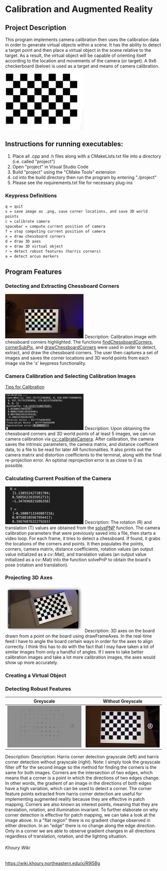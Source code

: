 # Calibration and Augmented Reality

## Project Description
This program implements camera calibration then uses the calibration data in order to generate virtual objects within a scene. It has the ability to detect a target point and then place a virtual object in the scene relative to the target. As a result, the virtual object will be capable of orienting itself according to the location and movements of the camera (or target). A 9x6 checkerboard (below) is used as a target and means of camera calibration. 

<img src="/readme-images/checkerboard.png" width=50%>

## Instructions for running executables:
1. Place all .cpp and .h files along with a CMakeLists.txt file into a directory (i.e. called "project")
2. Open "project" in Visual Studio Code
3. Build "project" using the "CMake Tools" extension
4. cd into the build directory then run the program by entering "./project" 
5. Please see the requirements.txt file for necessary plug-ins

### Keypress Definitions
```
q = quit
s = save image as .png, save corner locations, and save 3D world points
c = calibrate camera
spacebar = compute current position of camera
f = stop computing current position of camera
x = draw chessboard corners
d = draw 3D axes
o = draw 3D virtual object
r = detect robust features (harris corners)
a = detect arcuo markers
```

## Program Features

### Detecting and Extracting Chessboard Corners
<img src="/readme-images/chessboard-corners.png" width=50%>
Description: Calibration image with chessboard corners highlighted. The functions <a href="https://docs.opencv.org/3.4/d9/d0c/group__calib3d.html#ga93efa9b0aa890de240ca32b11253dd4a" target="_blank">findChessboardCorners</a>, <a href="https://docs.opencv.org/4.x/dd/d1a/group__imgproc__feature.html#ga354e0d7c86d0d9da75de9b9701a9a87e" target="_blank">cornerSubPix</a>, and <a href="https://docs.opencv.org/3.4/d9/d0c/group__calib3d.html#ga6a10b0bb120c4907e5eabbcd22319022" target="_blank">drawChessboardCorners</a> were used in order to detect, extract, and draw the chessboard corners. The user then captures a set of images and saves the corner locations and 3D world points from each image via the 's' keypress functionality. 

### Camera Calibration and Selecting Calibration Images
<a href="https://calib.io/blogs/knowledge-base/calibration-best-practices" target="_blank">Tips for Calibration</a>

<img src="/readme-images/calibration.png" width=50%>
Description: Upon obtaining the chessboard corners and 3D world points of at least 5 images, we can run camera calibration via <a href="https://docs.opencv.org/3.4/d9/d0c/group__calib3d.html#ga3207604e4b1a1758aa66acb6ed5aa65d" target="_blank">cv::calibrateCamera</a>. After calibration, the camera saves the intrinsic parameters, the camera matrix, and distance coefficient data, to a file to be read for later AR functionalities. It also prints out the camera matrix and distortion coefficients to the terminal, along with the final re-projection error. An optimal reprojection error is as close to 0 as possible.

### Calculating Current Position of the Camera
<img src="/readme-images/camera-position.png" width=50%>
Description: The rotation (R) and translation (T) values are obtained from the <a href="https://docs.opencv.org/3.4/d9/d0c/group__calib3d.html#ga549c2075fac14829ff4a58bc931c033d" target="_blank">solvePNP</a> function. The camera calibration parameters that were previously saved into a file, then starts a video loop. For each frame, it tries to detect a chessboard. If found, it grabs the locations of the corners and points. It then populates the points, corners, camera matrix, distance coefficients, rotation values (an output value initialized as a cv::Mat), and translation values (an output value initialized as a cv::Mat) into the function solvePnP to obtain the board's pose (rotation and translation).

### Projecting 3D Axes
<img src="/readme-images/3d-axis.png" width=50%>
Description: 3D axes on the board drawn from a point on the board using drawFrameAxes. In the real-time feed I have to angle the board certain ways in order for the axes to align correctly. I think this has to do with the fact that I may have taken a lot of similar images from only a handful of angles. If I were to take better calibration images and take a lot more calibration images, the axes would show up more accurately.

### Creating a Virtual Object


### Detecting Robust Features
| Greyscale | Without Greyscale |
|---|---|
| <img src="/readme-images/harris-corners-1.png" width=100%> | <img src="/readme-images/harris-corners-2.png" width=100%> |

Description: Description: Harris corner detection grayscale (left) and harris corner detection without grayscale (right). Note: I simply took the grayscale filter off for the second image so the method for finding the corners is the same for both images. Corners are the intersection of two edges, which means that a corner is a point in which the directions of two edges change. In other words, the gradient of an image in the directions of both edges have a high variation, which can be used to detect a corner. The corner feature points extracted from harris corner detection are useful for implementing augmented reality because they are effective in patch mapping. Corners are also known as interest points, meaning that they are translation, rotation, and illumination invariant. To further elaborate on why corner detection is effective for patch mapping, we can take a look at the image above. In a "flat region" there is no gradient change observed in either direction. In an "edge" there is no change along the edge direction. Only in a corner we are able to observe gradient changes in all directions regardless of translation, rotation, and the lighting situation.

###### Khoury Wiki
https://wiki.khoury.northeastern.edu/x/R9l5Bg
